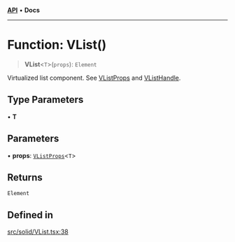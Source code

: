 [**API**](../../API.md) • **Docs**

***

# Function: VList()

> **VList**\<`T`\>(`props`): `Element`

Virtualized list component. See [VListProps](../interfaces/VListProps.md) and [VListHandle](../interfaces/VListHandle.md).

## Type Parameters

• **T**

## Parameters

• **props**: [`VListProps`](../interfaces/VListProps.md)\<`T`\>

## Returns

`Element`

## Defined in

[src/solid/VList.tsx:38](https://github.com/inokawa/virtua/blob/da030dacd100511f676477a3b0a55aed96ffd083/src/solid/VList.tsx#L38)
